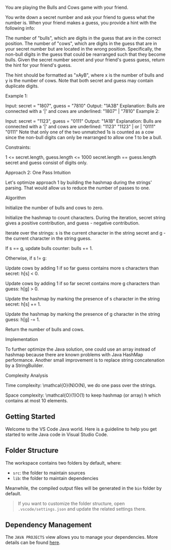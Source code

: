 You are playing the Bulls and Cows game with your friend.

You write down a secret number and ask your friend to guess what the number is. When your friend makes a guess, you provide a hint with the following info:

The number of "bulls", which are digits in the guess that are in the correct position.
The number of "cows", which are digits in the guess that are in your secret number but are located in the wrong position. Specifically, the non-bull digits in the guess that could be rearranged such that they become bulls.
Given the secret number secret and your friend's guess guess, return the hint for your friend's guess.

The hint should be formatted as "xAyB", where x is the number of bulls and y is the number of cows. Note that both secret and guess may contain duplicate digits.

 

Example 1:

Input: secret = "1807", guess = "7810"
Output: "1A3B"
Explanation: Bulls are connected with a '|' and cows are underlined:
"1807"
  |
"7810"
Example 2:

Input: secret = "1123", guess = "0111"
Output: "1A1B"
Explanation: Bulls are connected with a '|' and cows are underlined:
"1123"        "1123"
  |      or     |
"0111"        "0111"
Note that only one of the two unmatched 1s is counted as a cow since the non-bull digits can only be rearranged to allow one 1 to be a bull.
 

Constraints:

1 <= secret.length, guess.length <= 1000
secret.length == guess.length
secret and guess consist of digits only.


Approach 2: One Pass
Intuition

Let's optimize approach 1 by building the hashmap during the strings' parsing. That would allow us to reduce the number of passes to one.

Algorithm

Initialize the number of bulls and cows to zero.

Initialize the hashmap to count characters. During the iteration, secret string gives a positive contribution, and guess - negative contribution.

Iterate over the strings: s is the current character in the string secret and g - the current character in the string guess.

If s == g, update bulls counter: bulls += 1.

Otherwise, if s != g:

Update cows by adding 1 if so far guess contains more s characters than secret: h[s] < 0.

Update cows by adding 1 if so far secret contains more g characters than guess: h[g] > 0.

Update the hashmap by marking the presence of s character in the string secret: h[s] += 1.

Update the hashmap by marking the presence of g character in the string guess: h[g] -= 1.

Return the number of bulls and cows.

Implementation


To further optimize the Java solution, one could use an array instead of hashmap because there are known problems with Java HashMap performance. Another small improvement is to replace string concatenation by a StringBuilder.


Complexity Analysis

Time complexity: \mathcal{O}(N)O(N), we do one pass over the strings.

Space complexity: \mathcal{O}(1)O(1) to keep hashmap (or array) h which contains at most 10 elements.

## Getting Started

Welcome to the VS Code Java world. Here is a guideline to help you get started to write Java code in Visual Studio Code.

## Folder Structure

The workspace contains two folders by default, where:

- `src`: the folder to maintain sources
- `lib`: the folder to maintain dependencies

Meanwhile, the compiled output files will be generated in the `bin` folder by default.

> If you want to customize the folder structure, open `.vscode/settings.json` and update the related settings there.

## Dependency Management

The `JAVA PROJECTS` view allows you to manage your dependencies. More details can be found [here](https://github.com/microsoft/vscode-java-dependency#manage-dependencies).
